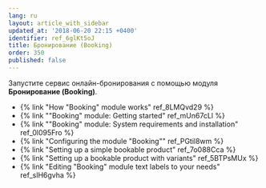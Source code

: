 ```yaml
---
lang: ru
layout: article_with_sidebar
updated_at: '2018-06-20 22:15 +0400'
identifier: ref_6glKt5oJ
title: Бронирование (Booking)
order: 350
published: false
---
```

Запустите сервис онлайн-бронирования с помощью модуля **Бронирование (Booking)**. 

*   {% link "How &quot;Booking&quot; module works" ref_8LMQvd29 %}
*   {% link "&quot;Booking&quot; module: Getting started" ref_mUn67cLl %}
*   {% link "&quot;Booking&quot; module: System requirements and installation" ref_0l095Fro %}
*   {% link "Configuring the module &quot;Booking&quot;" ref_PGtil8wm %}
*   {% link "Setting up a simple bookable product" ref_7o088Cca %}
*   {% link "Setting up a bookable product with variants" ref_5BTPsMUx %}
*   {% link "Editing &quot;Booking&quot; module text labels to your needs" ref_slH6gvha %}